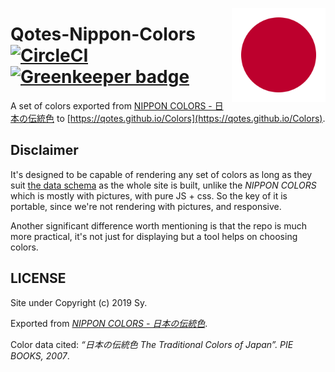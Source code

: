 <a href="https://qotes.github.io/Colors"><img src="https://raw.githubusercontent.com/Qotes/Colors/master/src/logo.svg?sanitize=true" height="150" align="right"></a>

# Qotes-Nippon-Colors [![CircleCI](https://img.shields.io/circleci/project/github/Qotes/Colors/master.svg)](https://circleci.com/gh/Qotes/Colors) [![Greenkeeper badge](https://badges.greenkeeper.io/Qotes/Colors.svg)](https://greenkeeper.io/)

A set of colors exported from [NIPPON COLORS - 日本の伝統色](http://nipponcolors.com) to [https://qotes.github.io/Colors](https://qotes.github.io/Colors).

## Disclaimer

It's designed to be capable of rendering any set of colors as long as they suit [the data schema](src/colors.ts) as the whole site is built, unlike the _NIPPON COLORS_ which is mostly with pictures, with pure JS + css. So the key of it is portable, since we're not rendering with pictures, and responsive.

Another significant difference worth mentioning is that the repo is much more practical, it's not just for displaying but a tool helps on choosing colors.

## LICENSE

Site under Copyright (c) 2019 Sy.

Exported from _[NIPPON COLORS - 日本の伝統色](http://nipponcolors.com)_.

Color data cited: _“日本の伝統色 The Traditional Colors of Japan”. PIE BOOKS, 2007_.
